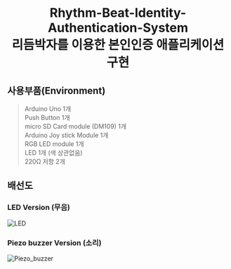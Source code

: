 <div align="center">
  <h1>Rhythm-Beat-Identity-Authentication-System<br>리듬박자를 이용한 본인인증 애플리케이션 구현</h1>
</div>

## 사용부품(Environment)
> Arduino Uno 1개<br>
> Push Button 1개<br>
> micro SD Card module (DM109) 1개<br>
> Arduino Joy stick Module 1개<br>
> RGB LED module 1개<br>
> LED 1개 (색 상관없음)<br>
> 220Ω 저항 2개<br>


## 배선도

### LED Version (무음)

![LED](https://github.com/VoidAsMad/Rhythm-Beat-Identity-Authentication-System/assets/103942316/09a9c796-6411-4005-9480-86296c7bb04d)

### Piezo buzzer Version (소리)
![Piezo_buzzer](https://github.com/VoidAsMad/Rhythm-Beat-Identity-Authentication-System/assets/103942316/03009813-2298-455d-aa3b-e9da931ad673)


